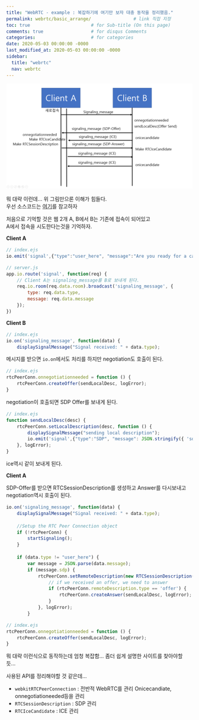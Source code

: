 ```yaml
---
title: "WebRTC - example : 복잡하기에 여기만 보자 대충 동작을 정리했음."
permalink: webrtc/basic_arrange/                # link 직접 지정
toc: true                       # for Sub-title (On this page)
comments: true                  # for disqus Comments
categories:                     # for categories
date: 2020-05-03 00:00:00 -0000
last_modified_at: 2020-05-03 00:00:00 -0000
sidebar:
  title: "webrtc"
  nav: webrtc
---
```


![](/file/image/webrtc-basic-arrange.png)

뭐 대략 이런데... 위 그림만으론 이해가 힘들다.<br>
우선 소스코드는 [여기](https://github.com/8bitscoding/webrtc-basic-arrange)를 참고하자

처음으로 기억할 것은 웹 2개 A, B에서 B는 기존에 접속이 되어있고<br>
A에서 접속을 시도한다는것을 기억하자.

**Client A**

```js
// index.ejs
io.emit('signal',{"type":"user_here", "message":"Are you ready for a call?", "room":SIGNAL_ROOM});
```

```js
// server.js
app.io.route('signal', function(req) {
	// Client A는 signaling_message를 B로 보내게 된다.
	req.io.room(req.data.room).broadcast('signaling_message', {
        type: req.data.type,
		message: req.data.message
    });
})
```

**Client B**

```js
// index.ejs
io.on('signaling_message', function(data) {
    displaySignalMessage("Signal received: " + data.type);
```

메시지를 받으면 `io.on`에서도 처리를 하지만 negotiation도 호출이 된다.

```js
// index.ejs
rtcPeerConn.onnegotiationneeded = function () {
    rtcPeerConn.createOffer(sendLocalDesc, logError);
}
```

negotiation이 호출되면 SDP Offer를 보내게 된다.

```js
// index.ejs
function sendLocalDesc(desc) {
    rtcPeerConn.setLocalDescription(desc, function () {
        displaySignalMessage("sending local description");
        io.emit('signal',{"type":"SDP", "message": JSON.stringify({ 'sdp': rtcPeerConn.localDescription }), "room":SIGNAL_ROOM});
    }, logError);
}
```

ice역시 같이 보내게 된다.

**Client A**

SDP-Offer를 받으면 RTCSessionDescription를 생성하고 Answer를 다시보내고 negotiation역시 호출이 된다.

```js
io.on('signaling_message', function(data) {
    displaySignalMessage("Signal received: " + data.type);
    
    //Setup the RTC Peer Connection object
    if (!rtcPeerConn) {
        startSignaling();
    }

    if (data.type != "user_here") {
        var message = JSON.parse(data.message);
        if (message.sdp) {
            rtcPeerConn.setRemoteDescription(new RTCSessionDescription(message.sdp), function () {
                // if we received an offer, we need to answer
                if (rtcPeerConn.remoteDescription.type == 'offer') {
                    rtcPeerConn.createAnswer(sendLocalDesc, logError);
                }
            }, logError);
        }
```

```js
// index.ejs
rtcPeerConn.onnegotiationneeded = function () {
    rtcPeerConn.createOffer(sendLocalDesc, logError);
}
```

뭐 대략 이런식으로 동작하는데 엄청 복잡함... 좀더 쉽게 설명한 사이트를 찾아야할 듯...

사용된 API를 정리해야할 것 같은데...

* `webkitRTCPeerConnection` : 전반적 WebRTC를 관리 Onicecandiate, onnegotiationeeded등을 관리
* `RTCSessionDescription` : SDP 관리
* `RTCIceCandidate` : ICE 관리